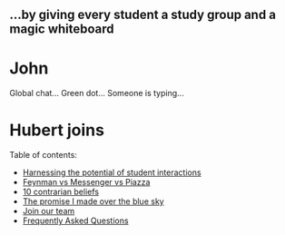 ## ...by giving every student a study group and a magic whiteboard

# John
Global chat...
Green dot... 
Someone is typing...

# Hubert joins 

Table of contents:
  - [Harnessing the potential of student interactions](./doc/harness_potential.md)
  - [Feynman vs Messenger vs Piazza](./doc/facebook_piazza.md) 
  - [10 contrarian beliefs](./doc/contrarian_beliefs.md)
  - [The promise I made over the blue sky](./doc/my_promise.md)
  - [Join our team](CONTRIBUTING.md)
  - [Frequently Asked Questions](FAQ.md)
